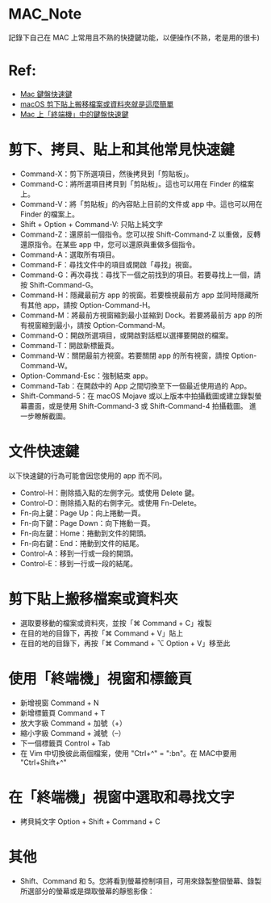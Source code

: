 # MAC_Note
記錄下自己在 MAC 上常用且不熟的快捷鍵功能，以便操作(不熟，老是用的很卡)

# Ref:
* [Mac 鍵盤快速鍵](https://support.apple.com/zh-tw/HT201236)
* [macOS 剪下貼上搬移檔案或資料夾就是這麼簡單](https://diary.taskinghouse.com/posts/1683485-how-to-cut-and-paste-files-and-folders-in-macos/)
* [Mac 上「終端機」中的鍵盤快速鍵](https://support.apple.com/zh-tw/guide/terminal/trmlshtcts/mac)

# 剪下、拷貝、貼上和其他常見快速鍵
* Command-X：剪下所選項目，然後拷貝到「剪貼板」。
* Command-C：將所選項目拷貝到「剪貼板」。這也可以用在 Finder 的檔案上。
* Command-V：將「剪貼板」的內容貼上目前的文件或 app 中。這也可以用在 Finder 的檔案上。
* Shift + Option + Command-V: 只貼上純文字
* Command-Z：還原前一個指令。您可以按 Shift-Command-Z 以重做，反轉還原指令。在某些 app 中，您可以還原與重做多個指令。
* Command-A：選取所有項目。
* Command-F：尋找文件中的項目或開啟「尋找」視窗。
* Command-G：再次尋找：尋找下一個之前找到的項目。若要尋找上一個，請按 Shift-Command-G。
* Command-H：隱藏最前方 app 的視窗。若要檢視最前方 app 並同時隱藏所有其他 app，請按 Option-Command-H。
* Command-M：將最前方視窗縮到最小並縮到 Dock。若要將最前方 app 的所有視窗縮到最小，請按 Option-Command-M。
* Command-O：開啟所選項目，或開啟對話框以選擇要開啟的檔案。
* Command-T：開啟新標籤頁。
* Command-W：關閉最前方視窗。若要關閉 app 的所有視窗，請按 Option-Command-W。
* Option-Command-Esc：強制結束 app。
* Command-Tab：在開啟中的 App 之間切換至下一個最近使用過的 App。 
* Shift-Command-5：在 macOS Mojave 或以上版本中拍攝截圖或建立錄製螢幕畫面，或是使用 Shift-Command-3 或 Shift-Command-4 拍攝截圖。 進一步瞭解截圖。

# 文件快速鍵
以下快速鍵的行為可能會因您使用的 app 而不同。
* Control-H：刪除插入點的左側字元。或使用 Delete 鍵。
* Control-D：刪除插入點的右側字元。或使用 Fn-Delete。
* Fn-向上鍵：Page Up：向上捲動一頁。 
* Fn-向下鍵：Page Down：向下捲動一頁。
* Fn-向左鍵：Home：捲動到文件的開頭。
* Fn-向右鍵：End：捲動到文件的結尾。
* Control-A：移到一行或一段的開頭。
* Control-E：移到一行或一段的結尾。

# 剪下貼上搬移檔案或資料夾
* 選取要移動的檔案或資料夾，並按「⌘ Command + C」複製
* 在目的地的目錄下，再按「⌘ Command + V」貼上
* 在目的地的目錄下，再按「⌘ Command + ⌥ Option + V」移至此

# 使用「終端機」視窗和標籤頁
* 新增視窗 Command + N
* 新增標籤頁 Command + T
* 放大字級 Command + 加號（+）
* 縮小字級 Command + 減號（–）
* 下一個標籤頁 Control + Tab
* 在 Vim 中切換彼此兩個檔案，使用 "Ctrl+^" = ":bn"。在 MAC中要用 "Ctrl+Shift+^"

# 在「終端機」視窗中選取和尋找文字
* 拷貝純文字 Option + Shift + Command + C

# 其他
* Shift、Command 和 5。您將看到螢幕控制項目，可用來錄製整個螢幕、錄製所選部分的螢幕或是擷取螢幕的靜態影像：
